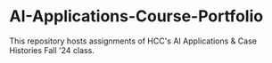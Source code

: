 # AI-Applications-Course-Portfolio
This repository hosts assignments of HCC's AI Applications &amp; Case Histories Fall '24 class.
